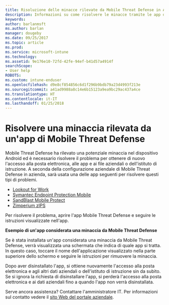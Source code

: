 ```yaml
---
title: Risoluzione delle minacce rilevate da Mobile Threat Defense in Android | Microsoft Docs
description: Informazioni su come risolvere le minacce tramite le app di Mobile Threat Defense per Android.
keywords: 
author: barlanmsft
ms.author: barlan
manager: dougeby
ms.date: 09/25/2017
ms.topic: article
ms.prod: 
ms.service: microsoft-intune
ms.technology: 
ms.assetid: 9e176e10-72fd-42fe-94ef-b41d57a4914f
searchScope:
- User help
ROBOTS: 
ms.custom: intune-enduser
ms.openlocfilehash: d9e8cf854856c6d1f296b9bdb79a23d4993f213e
ms.sourcegitcommit: a41ad9988a8c14e6b15123a9ea9bc29ac437a4ce
ms.translationtype: HT
ms.contentlocale: it-IT
ms.lasthandoff: 01/25/2018
---
```

# <a name="resolve-a-threat-found-by-a-mobile-threat-defense-app"></a>Risolvere una minaccia rilevata da un'app di Mobile Threat Defense

Mobile Threat Defense ha rilevato una potenziale minaccia nel dispositivo Android ed è necessario risolvere il problema per ottenere di nuovo l'accesso alla posta elettronica, alle app e ai file aziendali o dell'istituto di istruzione. A seconda della configurazione aziendale di Mobile Threat Defense in azienda, sarà usata una delle app seguenti per risolvere questi tipi di problemi.

* [Lookout for Work](you-need-to-resolve-a-threat-found-by-lookout-for-work-android.md)
* [Symantec Endpoint Protection Mobile](you-need-to-resolve-a-threat-found-by-skycure-android.md)
* [SandBlast Mobile Protect](you-need-to-resolve-a-threat-found-by-checkpoint-android.md)
* [Zimperium zIPS](you-need-to-resolve-a-threat-found-by-zips-android.md)

Per risolvere il problema, aprire l'app Mobile Threat Defense e seguire le istruzioni visualizzate nell'app.

**Esempio di un'app considerata una minaccia da Mobile Threat Defense**

Se è stata installata un'app considerata una minaccia da Mobile Threat Defense, verrà visualizzata una schermata che indica di quale app si tratta. In questo caso, toccare il nome dell'applicazione visualizzato nella parte superiore dello schermo e seguire le istruzioni per rimuovere la minaccia.

Dopo aver disinstallato l'app, si ottiene nuovamente l'accesso alla posta elettronica e agli altri dati aziendali o dell'istituto di istruzione sin da subito. Se si ignora la richiesta di disinstallare l'app, si perderà l'accesso alla posta elettronica e ai dati aziendali fino a quando l'app non verrà disinstallata.

Serve ancora assistenza? Contattare l'amministratore IT. Per informazioni sul contatto vedere il [sito Web del portale aziendale](https://portal.manage.microsoft.com#HelpDeskDialog).

